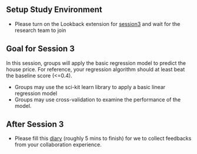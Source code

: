 ## Setup Study Environment

- Please turn on the Lookback extension for [session3](https://participate.lookback.io/jiDkCd?live) and wait for the research team to join

## Goal for Session 3

In this session, groups will apply the basic regression model to predict the house price. For reference, your regression algorithm should at least beat the baseline score (<=0.4).

- Groups may use the sci-kit learn library to apply a basic linear regression model
- Groups may use cross-validation to examine the performance of the model.

## After Session 3

- Please fill this [diary](https://umich.qualtrics.com/jfe/form/SV_ezFvfDsWWU3mXZ3) (roughly 5 mins to finish) for we to collect feedbacks from your collaboration experience.
